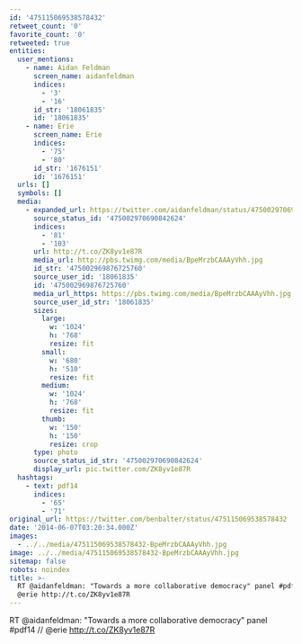```yaml
---
id: '475115069538578432'
retweet_count: '0'
favorite_count: '0'
retweeted: true
entities:
  user_mentions:
    - name: Aidan Feldman
      screen_name: aidanfeldman
      indices:
        - '3'
        - '16'
      id_str: '18061835'
      id: '18061835'
    - name: Erie
      screen_name: Erie
      indices:
        - '75'
        - '80'
      id_str: '1676151'
      id: '1676151'
  urls: []
  symbols: []
  media:
    - expanded_url: https://twitter.com/aidanfeldman/status/475002970690842624/photo/1
      source_status_id: '475002970690842624'
      indices:
        - '81'
        - '103'
      url: http://t.co/ZK8yv1e87R
      media_url: http://pbs.twimg.com/media/BpeMrzbCAAAyVhh.jpg
      id_str: '475002969876725760'
      source_user_id: '18061835'
      id: '475002969876725760'
      media_url_https: https://pbs.twimg.com/media/BpeMrzbCAAAyVhh.jpg
      source_user_id_str: '18061835'
      sizes:
        large:
          w: '1024'
          h: '768'
          resize: fit
        small:
          w: '680'
          h: '510'
          resize: fit
        medium:
          w: '1024'
          h: '768'
          resize: fit
        thumb:
          w: '150'
          h: '150'
          resize: crop
      type: photo
      source_status_id_str: '475002970690842624'
      display_url: pic.twitter.com/ZK8yv1e87R
  hashtags:
    - text: pdf14
      indices:
        - '65'
        - '71'
original_url: https://twitter.com/benbalter/status/475115069538578432
date: '2014-06-07T03:20:34.000Z'
images:
  - ../../media/475115069538578432-BpeMrzbCAAAyVhh.jpg
image: ../../media/475115069538578432-BpeMrzbCAAAyVhh.jpg
sitemap: false
robots: noindex
title: >-
  RT @aidanfeldman: "Towards a more collaborative democracy" panel #pdf14 //
  @erie http://t.co/ZK8yv1e87R
---
```


RT @aidanfeldman: "Towards a more collaborative democracy" panel #pdf14 // @erie http://t.co/ZK8yv1e87R